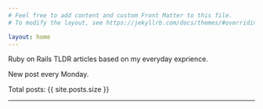 ```yaml
---
# Feel free to add content and custom Front Matter to this file.
# To modify the layout, see https://jekyllrb.com/docs/themes/#overriding-theme-defaults

layout: home
---
```

Ruby on Rails TLDR articles based on my everyday exprience. 

New post every Monday.

Total posts: {{ site.posts.size }}

****